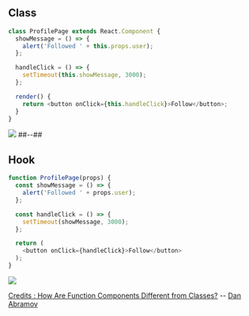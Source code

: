 <!-- .slide: class="two-column" -->

## Class

```javascript
class ProfilePage extends React.Component {
  showMessage = () => {
    alert('Followed ' + this.props.user);
  };

  handleClick = () => {
    setTimeout(this.showMessage, 3000);
  };

  render() {
    return <button onClick={this.handleClick}>Follow</button>;
  }
}
```

![](https://overreacted.io/386a449110202d5140d67336a0ade5a0/bug.gif)
##--##

## Hook
```javascript
function ProfilePage(props) {
  const showMessage = () => {
    alert('Followed ' + props.user);
  };

  const handleClick = () => {
    setTimeout(showMessage, 3000);
  };

  return (
    <button onClick={handleClick}>Follow</button>
  );
}
```

![](https://overreacted.io/84396c4b3982827bead96912a947904e/fix.gif)


[Credits : How Are Function Components Different from Classes?](https://overreacted.io/how-are-function-components-different-from-classes/) -- [Dan Abramov](https://mobile.twitter.com)
